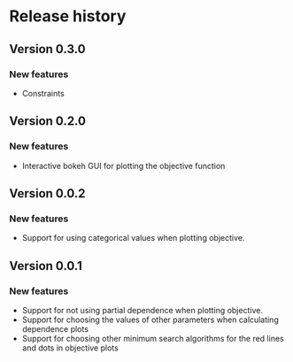 # Release history

## Version 0.3.0

### New features
* Constraints

## Version 0.2.0

### New features
* Interactive bokeh GUI for plotting the objective function

## Version 0.0.2

### New features
* Support for using categorical values when plotting objective.

## Version 0.0.1

### New features
* Support for not using partial dependence when plotting objective.
* Support for choosing the values of other parameters when calculating dependence plots
* Support for choosing other minimum search algorithms for the red lines and dots in objective plots